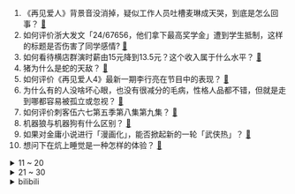 1. 《再见爱人》背景音没消掉，疑似工作人员吐槽麦琳成天哭，到底是怎么回事？ [:link:](https://www.zhihu.com/question/4336727820)
2. 如何评价浙大发文「24/67656，他们拿下最高奖学金」遭到学生抵制，这样的标题是否伤害了同学感情? [:link:](https://www.zhihu.com/question/4213689883)
3. 如何看待横店群演时薪由15元降到13.5元？这个收入属于什么水平？ [:link:](https://www.zhihu.com/question/4238081281)
4. 猪为什么是蛇的天敌？ [:link:](https://www.zhihu.com/question/598821148)
5. 如何评价《再见爱人4》最新一期李行亮在节目中的表现？ [:link:](https://www.zhihu.com/question/3892894666)
6. 为什么有的人没啥坏心眼，也没有很减分的毛病，性格人品都不错，但就是走到哪都容易被孤立或忽视？ [:link:](https://www.zhihu.com/question/2322399764)
7. 如何评价刺客伍六七第五季第八集第九集？ [:link:](https://www.zhihu.com/question/4039348972)
8. 机器狼与机器狗有什么区别？ [:link:](https://www.zhihu.com/question/3940046854)
9. 如果对金庸小说进行「漫画化」，能否掀起新的一轮「武侠热」？ [:link:](https://www.zhihu.com/question/4159603651)
10. 想问下在炕上睡觉是一种怎样的体验？ [:link:](https://www.zhihu.com/question/38127923)
<details>
<summary>11 ~ 20</summary>

11. 学生上台指责学校「有钱建草堂没钱修宿舍」，官方回应已成立调查组，如何看待此事？ [:link:](https://www.zhihu.com/question/4300883306)
12. 如何看待李庚希凭借《我们一起摇太阳》获得第 37 届金鸡奖最佳女主角，成为首位 00 后金鸡影后？ [:link:](https://www.zhihu.com/question/4347033071)
13. 复旦版《2023 年度中国医院排行榜》发布，首次采取分级制，哪些信息值得关注？ [:link:](https://www.zhihu.com/question/4320637431)
14. 如何看待《最终幻想16》的PC版销量仅28.9万套？ [:link:](https://www.zhihu.com/question/4121144249)
15. 如果高考把物理升格为主科，英语降成副科，是否更有利于选拔人才？ [:link:](https://www.zhihu.com/question/4125737892)
16. 成龙呼吁大家到电影院看电影，认为在家会降低观影质量，你认同他的观点吗？为什么？ [:link:](https://www.zhihu.com/question/4297655841)
17. 中国古代城防为什么没有把市民排除在外? [:link:](https://www.zhihu.com/question/663443580)
18. 外卖员建议不要点黄焖鸡，个别商家用冷冻肉和僵尸肉配菜不洗，什么是僵尸肉？对健康危害有多多大？ [:link:](https://www.zhihu.com/question/4259949210)
19. 你最近在读的书是哪一本？ [:link:](https://www.zhihu.com/question/800718032)
20. 怎样看王皓回应马龙樊振东退出wtt总决赛？ [:link:](https://www.zhihu.com/question/4347841165)
</details>
<details>
<summary>21 ~ 30</summary>

21. 反诈老陈说当年辞职皆因“冲动没看透自己”，最看不起现在的自己，怎么看待他的“看透”和“看不起”？ [:link:](https://www.zhihu.com/question/4233800446)
22. 印尼为何让东帝汶独立了？ [:link:](https://www.zhihu.com/question/748713113)
23. 58 岁泰森复出败给 27 岁「网红拳手」杰克保罗，如何评价他的表现？ [:link:](https://www.zhihu.com/question/4215866683)
24. 音乐是否是抵御AI的最后一片阵地？ [:link:](https://www.zhihu.com/question/60208923)
25. 国足1：0巴林后，是不是有望冲击世界杯？ [:link:](https://www.zhihu.com/question/4205894053)
26. 如何评价综艺《花儿与少年》第六季？ [:link:](https://www.zhihu.com/question/665511632)
27. Faker五冠王意味着什么? [:link:](https://www.zhihu.com/question/3146336205)
28. 如何评价电影《戴假发的人》？ [:link:](https://www.zhihu.com/question/439651004)
29. 《再见爱人 4》中为什么麦琳的风评会由好转差呢？ [:link:](https://www.zhihu.com/question/2221253556)
30. 没有冰箱的时候，居住在热带的人是不是从来没见过冰？ [:link:](https://www.zhihu.com/question/39562985)
</details><details>
<summary>bilibili</summary>

</details>